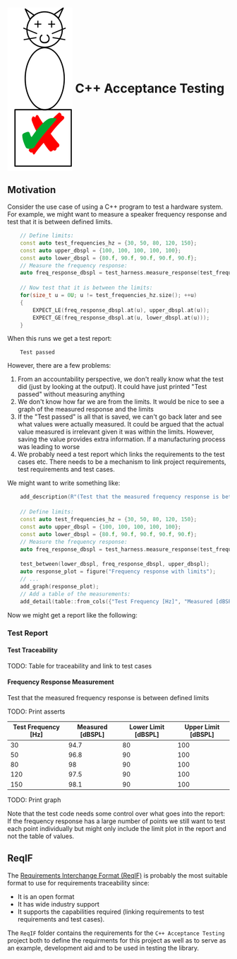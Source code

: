 # <img src="C++AcceptanceTesting.svg" style="vertical-align: middle"> C++ Acceptance Testing

## Motivation

Consider the use case of using a C++ program to test a hardware system. For example, we might want to measure a speaker frequency response and test that it is between defined limits.

```c++
    // Define limits:
    const auto test_frequencies_hz = {30, 50, 80, 120, 150};
    const auto upper_dbspl = {100, 100, 100, 100, 100};
    const auto lower_dbspl = {80.f, 90.f, 90.f, 90.f, 90.f};
    // Measure the frequency response:
    auto freq_response_dbspl = test_harness.measure_response(test_frequencies_hz);

    // Now test that it is between the limits:
    for(size_t u = 0U; u != test_frequencies_hz.size(); ++u)
    {
        EXPECT_LE(freq_response_dbspl.at(u), upper_dbspl.at(u));
        EXPECT_GE(freq_response_dbspl.at(u, lower_dbspl.at(u)));
    }

```

When this runs we get a test report:
```
    Test passed
```

However, there are a few problems:
1. From an accountability perspective, we don't really know what the test did (just by looking at the output). It could have just printed "Test passed" without measuring anything
2. We don't know how far we are from the limits. It would be nice to see a graph of the measured response and the limits
3. If the "Test passed" is all that is saved, we can't go back later and see what values were actually measured. It could be argued that the actual value measured is irrelevant given it was within the limits. However, saving the value provides extra information. If a manufacturing process was leading to worse 
4. We probably need a test report which links the requirements to the test cases etc. There needs to be a mechanism to link project requirements, test requirements and test cases.


We might want to write something like:
```c++
    add_description(R"(Test that the measured frequency response is between defined limits)");

    // Define limits:
    const auto test_frequencies_hz = {30, 50, 80, 120, 150};
    const auto upper_dbspl = {100, 100, 100, 100, 100};
    const auto lower_dbspl = {80.f, 90.f, 90.f, 90.f, 90.f};
    // Measure the frequency response:
    auto freq_response_dbspl = test_harness.measure_response(test_frequencies_hz);

    test_between(lower_dbspl, freq_response_dbspl, upper_dbspl);
    auto response_plot = figure("Frequency response with limits");
    // ...
    add_graph(response_plot);
    // Add a table of the measurements:
    add_detail(table::from_cols({"Test Frequency [Hz]", "Measured [dBSPL]", "Lower Limit [dBSPL]", "Upper Limit [dBSPL]"}, {test_frequencies_hz, freq_response_dbspl, lower_dbspl, upper_dbspl}));
```

Now we might get a report like the following:

### Test Report

#### Test Traceability
TODO: Table for traceability and link to test cases

#### Frequency Response Measurement

Test that the measured frequency response is between defined limits

TODO: Print asserts

|Test Frequency [Hz] | Measured [dBSPL] |Lower Limit [dBSPL]| Upper Limit [dBSPL]|
|---|---|---|---|
| 30 | 94.7| 80 | 100 |
| 50 | 96.8| 90 | 100 |
| 80 |  98|  90 | 100 |
| 120 | 97.5| 90 | 100 |
| 150 | 98.1 | 90 | 100 |

TODO: Print graph

Note that the test code needs some control over what goes into the report: If the frequency response has a large number of points we still want to test each point individually but might only include the limit plot in the report and not the table of values.

## ReqIF
The [Requirements Interchange Format (ReqIF)](https://www.omg.org/reqif/) is probably the most suitable format to use for requirements traceability since:
- It is an open format
- It has wide industry support
- It supports the capabilities required (linking requirements to test requirements and test cases). 

The `ReqIF` folder contains the requirements for the `C++ Acceptance Testing` project both to define the requirments for this project as well as to serve as an example, development aid and to be used in testing the library.